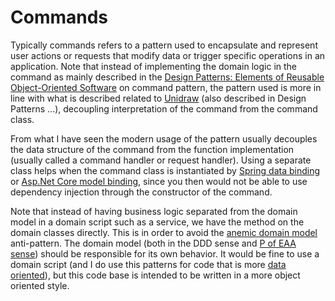 # Commands

Typically commands refers to a pattern used to encapsulate and represent user actions or requests that modify data or trigger specific operations in an application. Note that instead of implementing the domain logic in the command as mainly described in the [Design Patterns: Elements of Reusable Object-Oriented Software](https://en.wikipedia.org/wiki/Design_Patterns) on command pattern, the pattern used is more in line with what is described related to [Unidraw](https://dl.acm.org/doi/10.1145/98188.98197) (also described in Design Patterns ...), decoupling interpretation of the command from the command class.

From what I have seen the modern usage of the pattern usually decouples the data structure of the command from the function implementation (usually called a command handler or request handler). Using a separate class
helps when the command class is instantiated by [Spring data binding](https://www.baeldung.com/spring-mvc-custom-data-binder) or [Asp.Net Core model binding](https://learn.microsoft.com/en-us/aspnet/core/mvc/models/model-binding?view=aspnetcore-7.0), since you then would not be able to use dependency injection through the constructor of the command.

Note that instead of having business logic separated from the domain model in a domain script such as a service, we have the method on the domain classes directly. This is in order to avoid the [anemic domain model](https://martinfowler.com/bliki/AnemicDomainModel.html) anti-pattern. The domain model (both in the DDD sense and [P of EAA sense](https://martinfowler.com/eaaCatalog/domainModel.html)) should be responsible for its own behavior. It would be fine to use a domain script (and I do use this patterns for code that is more [data oriented](https://www.manning.com/books/data-oriented-programming)), but this code base is intended to be written in a more object oriented style.

